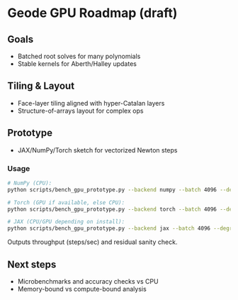 # Geode GPU Roadmap (draft)

## Goals
- Batched root solves for many polynomials
- Stable kernels for Aberth/Halley updates

## Tiling & Layout
- Face-layer tiling aligned with hyper-Catalan layers
- Structure-of-arrays layout for complex ops

## Prototype
- JAX/NumPy/Torch sketch for vectorized Newton steps

### Usage

```bash
# NumPy (CPU):
python scripts/bench_gpu_prototype.py --backend numpy --batch 4096 --degree 16 --steps 50

# Torch (GPU if available, else CPU):
python scripts/bench_gpu_prototype.py --backend torch --batch 4096 --degree 16 --steps 50 --device cuda

# JAX (CPU/GPU depending on install):
python scripts/bench_gpu_prototype.py --backend jax --batch 4096 --degree 16 --steps 50
```

Outputs throughput (steps/sec) and residual sanity check.

## Next steps
- Microbenchmarks and accuracy checks vs CPU
- Memory-bound vs compute-bound analysis
